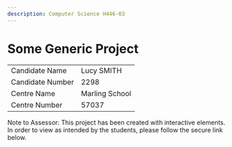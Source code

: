 ```yaml
---
description: Computer Science H446-03
---
```


# Some Generic Project

|                  |                |
| ---------------- | -------------- |
| Candidate Name   | Lucy SMITH     |
| Candidate Number | 2298           |
| Centre Name      | Marling School |
| Centre Number    | 57037          |

Note to Assessor: This project has been created with interactive elements. In order to view as intended by the students, please follow the secure link below.

